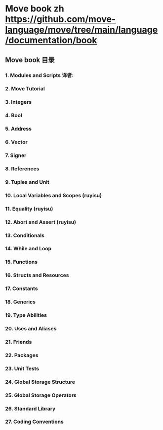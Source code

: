 
# Move book zh https://github.com/move-language/move/tree/main/language/documentation/book

## Move book 目录

### 1. Modules and Scripts  译者:

### 2. Move Tutorial

### 3. Integers

### 4. Bool

### 5. Address

### 6. Vector

### 7. Signer

### 8. References

### 9. Tuples and Unit

### 10. Local Variables and Scopes (ruyisu)

### 11. Equality (ruyisu)

### 12. Abort and Assert (ruyisu)

### 13. Conditionals

### 14. While and Loop

### 15. Functions

### 16. Structs and Resources

### 17. Constants

### 18. Generics

### 19. Type Abilities

### 20. Uses and Aliases

### 21. Friends

### 22. Packages

### 23. Unit Tests

### 24. Global Storage Structure

### 25. Global Storage Operators

### 26. Standard Library

### 27. Coding Conventions
